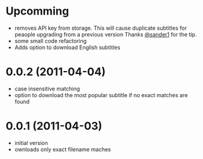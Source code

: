 # Upcomming
* removes API key from storage. This will cause duplicate subtitles for peaople upgrading from a previous version Thanks [@sander1](https://github.com/sander1) for the tip.
* some small code refactoring
* Adds option to download English subtitles

# 0.0.2 (2011-04-04)
* case insensitive matching
* option to download the most popular subtitle if no exact matches are found

# 0.0.1 (2011-04-03)
* initial version
* ownloads only exact filename maches

